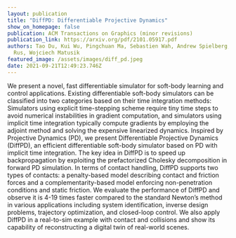 ```yaml
---
layout: publication
title: "DiffPD: Differentiable Projective Dynamics"
show_on_homepage: false
publication: ACM Transactions on Graphics (minor revisions)
publication_link: https://arxiv.org/pdf/2101.05917.pdf
authors: Tao Du, Kui Wu, Pingchuan Ma, Sebastien Wah, Andrew Spielberg, Daniela
  Rus, Wojciech Matusik
featured_image: /assets/images/diff_pd.jpeg
date: 2021-09-21T12:49:23.746Z
---
```

We present a novel, fast differentiable simulator for soft-body learning and control applications. Existing differentiable soft-body simulators can be classified into two categories based on their time integration methods: Simulators using explicit time-stepping scheme require tiny time steps to avoid numerical instabilities in gradient computation, and simulators using implicit time integration typically compute gradients by employing the adjoint method and solving the expensive linearized dynamics. Inspired by Projective Dynamics (PD), we present Differentiable Projective Dynamics (DiffPD), an efficient differentiable soft-body simulator based on PD with implicit time integration. The key idea in DiffPD is to speed up backpropagation by exploiting the prefactorized Cholesky decomposition in forward PD simulation. In terms of contact handling, DiffPD supports two types of contacts: a penalty-based model describing contact and friction forces and a complementarity-based model enforcing non-penetration conditions and static friction. We evaluate the performance of DiffPD and observe it is 4-19 times faster compared to the standard Newton’s method in various applications including system identification, inverse design problems, trajectory optimization, and closed-loop control. We also apply DiffPD in a real-to-sim example with contact and collisions and show its capability of reconstructing a digital twin of real-world scenes.
